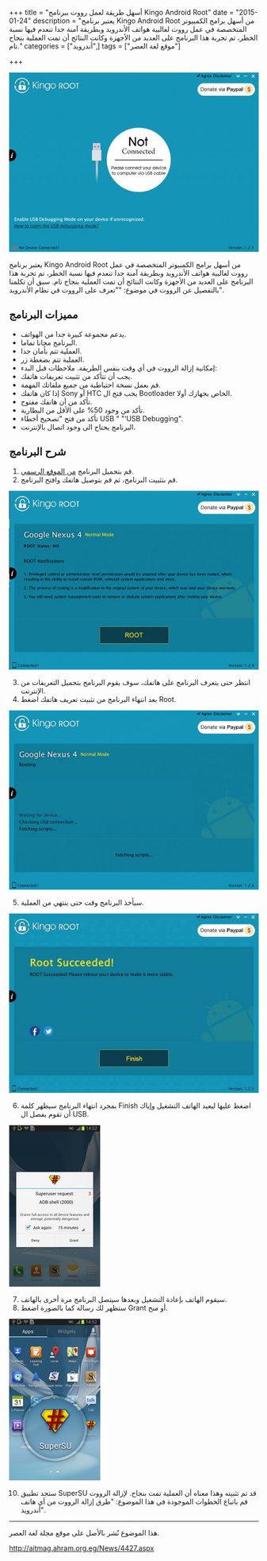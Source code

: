 +++
title = "أسهل طريقة لعمل رووت ببرنامج Kingo Android Root"
date = "2015-01-24"
description = "يعتبر برنامج Kingo Android Root من أسهل برامج الكمبيوتر المتخصصة في عمل رووت لغالبية هواتف الأندرويد وبطريقة آمنة جدا تنعدم فيها نسبة الخطر، تم تجربة هذا البرنامج على العديد من الأجهزة وكانت النتائج أن تمت العملية بنجاح تام."
categories = ["أندرويد",]
tags = ["موقع لغة العصر"]

+++


![1](thumbnail-2015-635577337780786861-78.jpg)

يعتبر برنامج Kingo Android Root من أسهل برامج الكمبيوتر المتخصصة في عمل رووت لغالبية هواتف الأندرويد وبطريقة آمنة جدا تنعدم فيها نسبة الخطر، تم تجربة هذا البرنامج على العديد من الأجهزة وكانت النتائج أن تمت العملية بنجاح تام.
سبق أن تكلمنا بالتفصيل عن الرووت في موضوع: ""تعرف على الرووت في نظام الأندرويد".

## مميزات البرنامج

* يدعم مجموعة كبيرة جدا من الهواتف.
* البرنامج مجانا تماما.
* العملية تتم بأمان جدا.
* العملية تتم بضغطة زر.
* إمكانية إزالة الرووت في أي وقت بنفس الطريقة.
ملاحظات قبل البدء:
* يجب أن تتأكد من تثبيت تعريفات هاتفك.
* قم بعمل نسخة احتياطية من جميع ملفاتك المهمة.
* إذا كان هاتفك Sony أو HTC يجب فتح ال Bootloader الخاص بجهازك أولا.
* تأكد من أن هاتفك مفتوح.
* تأكد من وجود 50% على الأقل من البطارية.
* تأكد من فتح "تصحيح أخطاء USB " "‘USB Debugging".
* البرنامج يحتاج الى وجود اتصال بالإنترنت.
## شرح البرنامج

1. قم بتحميل البرنامج [من الموقع الرسمي](http://www.kingoapp.com/).
2. قم بتثبيت البرنامج، ثم قم بتوصيل هاتفك وافتح البرنامج.

![2](images/2015-635577337971410641-141.jpg)

3. انتظر حتى يتعرف البرنامج على هاتفك، سوف يقوم البرنامج بتحميل التعريفات من الإنترنت.
4. بعد انتهاء البرنامج من تثبيت تعريف هاتفك اضغط Root.

![3](images/2015-635577338727343303-734.jpg)

5. سيأخذ البرنامج وقت حتى ينتهي من العملية.

![4](images/2015-635577339749524261-952.jpg)

 6. بمجرد انتهاء البرنامج سيظهر كلمة Finish اضغط عليها ليعيد الهاتف التشغيل وإياك أن تقوم بفصل ال USB.

![5](images/2015-635577339966710371-671.png)

7. سيقوم الهاتف بإعادة التشغيل وبعدها سيتصل البرنامج مرة أخرى بالهاتف.
9. ستظهر لك رسالة كما بالصورة اضغط Grant أو منح.

![6](images/2015-635577340334833015-483.png)

10. ستجد تطبيق SuperSU قد تم تثبيته وهذا معناه أن العملية تمت بنجاح.
لإزالة الرووت قم باتباع الخطوات الموجودة في هذا الموضوع: "طرق إزالة الرووت من أي هاتف أندرويد".

---
هذا الموضوع نٌشر باﻷصل على موقع مجلة لغة العصر.

http://aitmag.ahram.org.eg/News/4427.aspx
